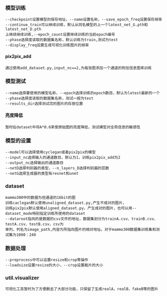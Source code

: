 ### 模型训练
    --checkpoint设置模型的保存地址，--name设置名称，--save_epoch_freq设置保存频率
    --continue_train可以继续训练，默认从同名模型的上一个latest_net_G.pth和latest_net_D.pth
    上继续继续训练,--epoch_count设置继续训练的当前epoch编号
    --phase选择度读取的数据集名称，默认训练为train,测试为test
    --display_freq设置生成可视化训练图片的频率

#### pix2pix_add
    通过使用add_dataset.py,input_nc==2,为每张图添加一个通道的附加信息图来训练

### 模型测试
    --name选择要使用的模型名称，--epoch选择训练的epoch数目，默认为latest最新的一个
    --phase选择度读取的数据集名称，测试一般为test
    --results_dir选择测试完的图片的存放位置
#### 亮度降低
    暂时在dataset中将A*0.6来使原始图的亮度降低，测试模型对全局信息的敏感性

### 模型的设置
    --model可以选择使用cyclegan或者pix2pix的模型
    --input_nc选择输入的通道数目，默认为1，训练pix2pix_add为2
    --output_nc选择输出的通道数目
    --netD选择判别器的类型，--n_layers_D选择判别器的层数
    --netG选择生成器的类型有resnet和unet

### dataset
    mammo300中的数据为但通道的16bit的图
    训练caclegan默认使用unaligned_dataset.py,产生不成对的图片，
    训练pix2pix默认使用aligned_dataset.py，产生成对的图片，也可以用--dataset_mode特别指定训练所使用的dataset
    --dataroot指向的是数据的csv文件的地址，数据集划分为trainA.csv、trainB.csv、testA.csv、testB.csv，csv为
    单列，列名为image_path,内容为所指向图片的相对地址。对于mammo300数据集训练集和测试集为1000：240

### 数据处理
    --preprocess中可以设置resize和crop等操作
    --loadsize设置resize的大小，--crop设置裁片的大小

### util.visualizer
    可视化工具暂时为了方便删去了大部分功能，只保留了生成realA，realB，fakeB等的图片
